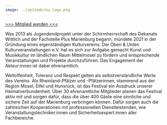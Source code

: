 ```yaml
---
image: ../uploads/ou_logo.png
---
```

[\>>> Mitglied werden <<<](https://forms.gle/nUV6gr8zgTV89Sf86)

Was 2013 als Jugendendprojekt unter der Schirmherrschaft des Dekanats Wittlich und der Fachstelle Plus Marienburg begann, mündete 2021 in der Gründung eines eigenständigen Kulturvereins. Der Oben & Unten Kulturveranstaltungen e.V. hat es sich zur Aufgabe gemacht Kunst und Musikkultur im ländlichen Raum Mittelmosel zu fördern und entsprechende Veranstaltungen und Projekte durchzuführen. Das Engagement der Akteur:innen ist dabei ehrenamtlich.

Weltoffenheit, Toleranz und Respekt gelten als selbstverständliche Werte des Vereins. Als Rheinland-Pfälzer und -Pfälzerinnen, stammend aus der Region Mosel, Eifel und Hunsrück, ist das Festival ein Ausdruck unserer Heimatverbundenheit. Über 30 ehrenamtliche Mitglieder planen das Festival aktiv mit und sorgen dafür, dass die über 400 Gäste eine sinnliche und sichere Zeit auf der Marienburg verbringen können. Dafür sorgen auch die zahlreichen Kooperationen mit professionellen Dienstleistenden, wie Veranstaltungstechniker:innen und Sicherheitsexpert:innen aller
Fachbereiche.